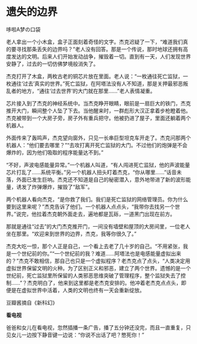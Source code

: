 # 遗失的边界

哆啦A梦の口袋 

老人拿出一个小木盒，盒子正面刻着奇怪的文字。杰克迟疑了一下，“难道我们真的要寻找那条丢失的边界吗？”老人没有回答。那是一个传说，那时地球还拥有高度发达的文明。后来人们开始发动战争，摧毁着一切。直到有一天，人们发现世界安静了，过去的一切仿佛梦境般消失了。 

杰克打开了木盒，两枚古老的铜芯片放在里面。老人说：“一枚通往死亡监狱，一枚通往‘过去’真实的世界。”死亡监狱，在阿塔法没有人不知道，那是关押最邪恶叛乱者的地方，“通往‘过去世界’的大门就在那里……”老人表情凝重。 

芯片接入到了杰克的神经系统中。当杰克睁开眼睛，眼前是一扇巨大的铁门，杰克推开大门，瞬间整个人坠了下去。当他醒来时，一群彪形大汉正拿着步枪瞪着他。杰克被带到一个大房子旁，房子外有重兵把守。他被扔进了屋子，里面还躺着两个机器人。 

外面传来了轰鸣声，杰克望向窗外，只见一长串巨型坦克车开走了。杰克问那两个机器人：“他们要去哪里？”“去攻打离开死亡监狱的大门。不过他们的炮弹是不会爆炸的，因为他们吸取的程序能量达不到。” 

“不好，声波电感能量异常。”一个机器人叫道，“有人闯进死亡监狱，他的声波能量芯片打乱了……系统平衡。”另一个机器人扭头盯着杰克，“你从哪里……”话音未落，外面已发生巨响。杰克还不知道是自己的秘密潜入，意外地带进了新的波形能量，诱发了炸弹爆炸，摧毁了“敌军”。 

两个机器人看向杰克，“是你救了我们。我们是死亡监狱的网络管理员。你为什么要到这里来呢？”杰克告诉了他们。一个机器人点点头，“我带你去找另一个世界。”说完，他拉着杰克朝外面走去，遍地都是瓦砾，一道黑门出现在前方。 

那就是通往“过去”的大门杰克推开门，一间没有墙壁和屋顶的大房间里，一位老人坐在那里。“欢迎来到世界的边界，杰克，我等你很久了。” 

杰克大吃一惊，那个人正是自己，一个看上去老了几十岁的自己。“不用紧张，我是一个世纪前的你。”“一个世纪前的我？难道……阿塔法也是电感能量虚拟出来的？”杰克不敢相信，那自己也只是一个虚拟程序？老杰克点了点头，“人类决定用虚拟世界保留文明的火种。为了区别正义和邪恶，建立了两个世界。遗憾的是一个世纪前，死亡监狱里所保留的人类邪恶思维突破了管理程序，整个监狱失去了控制……”？杰克明白了，他来到这里都是老杰克安排的。他冲着老杰克点点头，即便是在虚拟世界中活着，人类的文明也终有一天会重新绽放。 

豆瓣酱摘自《新科幻》 

**看电视**

爸爸和女儿在看电视，忽然插播一条广告，播了五分钟还没完，而且一直重复，只见女儿一边按下静音键一边说：“你说不出话了吧？憋死你！”